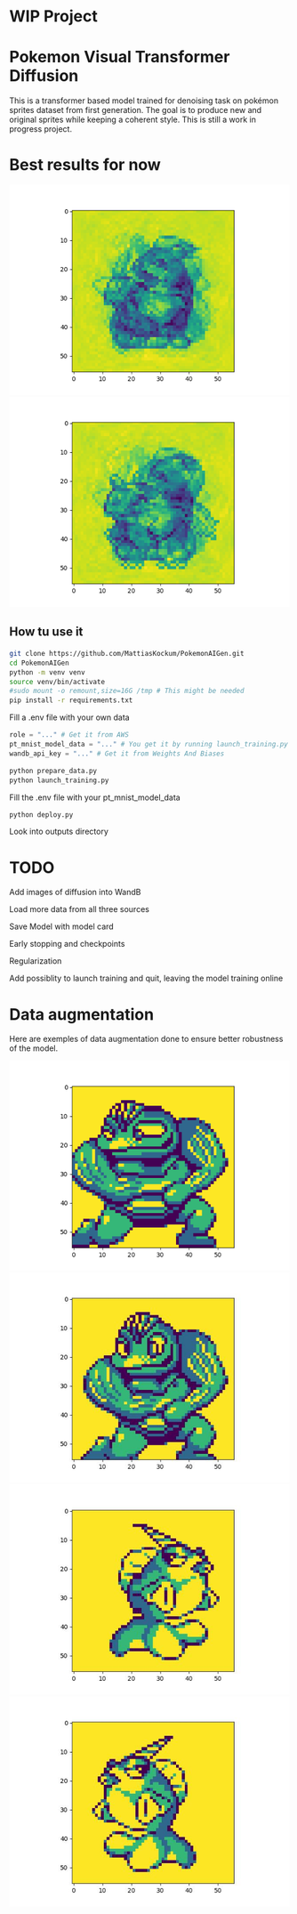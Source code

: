 # WIP Project

# Pokemon Visual Transformer Diffusion

This is a transformer based model trained for denoising task on pokémon sprites dataset from first generation.
The goal is to produce new and original sprites while keeping a coherent style.
This is still a work in progress project.

# Best results for now

![Image 1](/images/results/1.png?raw=true "Image 1")
![Image 2](/images/results/2.png?raw=true "Image 2")


## How tu use it

``` bash
git clone https://github.com/MattiasKockum/PokemonAIGen.git
cd PokemonAIGen
python -m venv venv
source venv/bin/activate
#sudo mount -o remount,size=16G /tmp # This might be needed
pip install -r requirements.txt
```

Fill a .env file with your own data
``` python
role = "..." # Get it from AWS
pt_mnist_model_data = "..." # You get it by running launch_training.py
wandb_api_key = "..." # Get it from Weights And Biases
```

``` bash
python prepare_data.py
python launch_training.py
```

Fill the .env file with your pt_mnist_model_data

``` bash
python deploy.py
```

Look into outputs directory

# TODO

Add images of diffusion into WandB

Load more data from all three sources

Save Model with model card

Early stopping and checkpoints

Regularization

Add possiblity to launch training and quit, leaving the model training online

# Data augmentation

Here are exemples of data augmentation done to ensure better robustness of the model.

![Image 3](/images/data_augmentation/data_augmentation_example_1.png?raw=true "Image 3")
![Image 4](/images/data_augmentation/data_augmentation_example_2.png?raw=true "Image 4")
![Image 5](/images/data_augmentation/data_augmentation_example_3.png?raw=true "Image 5")
![Image 6](/images/data_augmentation/data_augmentation_example_4.png?raw=true "Image 6")
